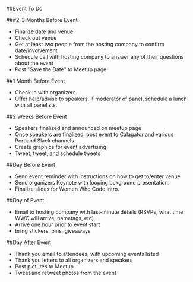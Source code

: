 ##Event To Do

###2-3 Months Before Event
- Finalize date and venue
- Check out venue
- Get at least two people from the hosting company to confirm date/involvement
- Schedule call with hosting company to answer any of their questions about the event
- Post "Save the Date" to Meetup page

##1 Month Before Event
- Check in with organizers. 
- Offer help/advise to speakers. If moderator of panel, schedule a lunch with all panelists.

##2 Weeks Before Event
- Speakers finalized and announced on meetup page
- Once speakers are finalized, post event to Calagator and various Portland Slack channels
- Create graphics for event advertising
- Tweet, tweet, and schedule tweets

##Day Before Event
- Send event reminder with instructions on how to get to/enter venue
- Send organizers Keynote with looping bckground presentation. 
- Finalize slides for Women Who Code Intro.

##Day of Event
- Email to hosting company with last-minute details (RSVPs, what time WWC will arrive, nametags, etc)
- Arrive one hour prior to event start
- bring stickers, pins, giveaways

##Day After Event
- Thank you email to attendees, with upcoming events listed
- Thank you letters to all organizers and speakers
- Post pictures to Meetup
- Tweet and retweet photos from the event
